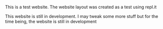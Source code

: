 This is a test website. The website layout was created as a test using repl.it

This website is still in development. I may tweak some more stuff but for the time being, the website is still in development
